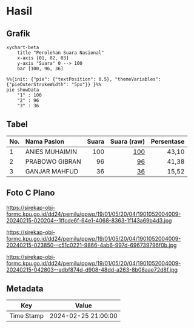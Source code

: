 # Hasil

## Grafik

```mermaid
xychart-beta
    title "Perolehan Suara Nasional"
    x-axis [01, 02, 03]
    y-axis "Suara" 0 --> 100
    bar [100, 96, 36]
```

```mermaid
%%{init: {"pie": {"textPosition": 0.5}, "themeVariables": {"pieOuterStrokeWidth": "5px"}} }%%
pie showData
    "1" : 100
    "2" : 96
    "3" : 36
```

## Tabel

| No. | Nama Paslon    | Suara | Suara (raw) | Persentase |
|:--- |:-------------- | -----:| -----------:| ----------:|
| 1   | ANIES MUHAIMIN | 100   | [100][p-1]  | 43,10      |
| 2   | PRABOWO GIBRAN | 96    | [96][p-2]   | 41,38      |
| 3   | GANJAR MAHFUD  | 36    | [36][p-3]   | 15,52      |


[p-1]: https://github.com/gigit-pemilu/pemilu-2024/blob/main/pilpres/hitung-suara/sub/19-kepulauan-bangka-belitung/sub/01-bangka/sub/05-pemali/sub/2004-sempan/sub/009-tps/sub/paslon-1.txt
[p-2]: https://github.com/gigit-pemilu/pemilu-2024/blob/main/pilpres/hitung-suara/sub/19-kepulauan-bangka-belitung/sub/01-bangka/sub/05-pemali/sub/2004-sempan/sub/009-tps/sub/paslon-2.txt
[p-3]: https://github.com/gigit-pemilu/pemilu-2024/blob/main/pilpres/hitung-suara/sub/19-kepulauan-bangka-belitung/sub/01-bangka/sub/05-pemali/sub/2004-sempan/sub/009-tps/sub/paslon-3.txt

## Foto C Plano

https://sirekap-obj-formc.kpu.go.id/dd24/pemilu/ppwp/19/01/05/20/04/1901052004009-20240215-020204--1ffcde6f-64e1-4068-8363-1f143a69b4d3.jpg

https://sirekap-obj-formc.kpu.go.id/dd24/pemilu/ppwp/19/01/05/20/04/1901052004009-20240215-023850--c51c0221-9866-4ab6-997d-696739796f0b.jpg

https://sirekap-obj-formc.kpu.go.id/dd24/pemilu/ppwp/19/01/05/20/04/1901052004009-20240215-042803--adbf874d-d908-48dd-a263-8b08aae72d8f.jpg


## Metadata

| Key        | Value               |
| ---------- | ------------------- |
| Time Stamp | 2024-02-25 21:00:00 |



